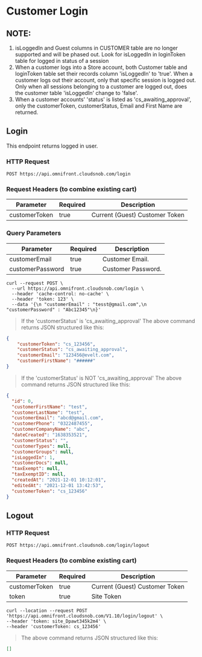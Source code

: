 # Customer Login

## NOTE: 
1. isLoggedIn and Guest columns in CUSTOMER table are no longer supported and will be phased out. Look for isLoggedIn in loginToken table for logged in status of a session
2. When a customer logs into a Store account, both Customer table and loginToken table set their records column 'isLoggedIn' to 'true'. When a customer logs out their account, only that specific session is logged out. Only when all sessions belonging to a customer are logged out, does the customer table 'isLoggedIn' change to 'false'.
3. When a customer accounts' 'status' is listed as 'cs_awaiting_approval', only the customerToken, customerStatus, Email and First Name are returned.


## Login

This endpoint returns logged in user.


### HTTP Request

`POST https://api.omnifront.cloudsnob.com/login`

### Request Headers (to combine existing cart)

| Parameter     | Required | Description                    |
| ------------- | -------- | ------------------------------ |
| customerToken | true     | Current (Guest) Customer Token |

### Query Parameters

| Parameter        | Required | Description        |
| ---------------- | -------- | ------------------ |
| customerEmail    | true     | Customer Email.    |
| customerPassword | true     | Customer Password. |

```shell
curl --request POST \
  --url https://api.omnifront.cloudsnob.com/login \
  --header 'cache-control: no-cache' \
  --header 'token: 123' \
  --data '{\n "customerEmail" : "tesst@gmail.com",\n  "customerPassword" : "Abc12345"\n}'
```

> If the 'customerStatus' is 'cs_awaiting_approval' The above command returns JSON structured like this:
```json
{
    "customerToken": "cs_123456",
    "customerStatus": "cs_awaiting_approval",
    "customerEmail": "123456@evelt.com",
    "customerFirstName": "######"
}
```

> If the 'customerStatus' is NOT 'cs_awaiting_approval' The above command returns JSON structured like this:

```json
{
  "id": 0,
  "customerFirstName": "test",
  "customerLastName": "test",
  "customerEmail": "abcd@gmail.com",
  "customerPhone": "0322487455",
  "customerCompanyName": "abc",
  "dateCreated": "1638353521",
  "customerStatus": "",
  "customerTypes": null,
  "customerGroups": null,
  "isLoggedIn": 1,
  "customerDocs": null,
  "taxExempt": null,
  "taxExemptID": null,
  "createdAt": "2021-12-01 10:12:01",
  "editedAt": "2021-12-01 13:42:53",
  "customerToken": "cs_123456"
}
```

## Logout

### HTTP Request

`POST https://api.omnifront.cloudsnob.com/login/logout`

### Request Headers (to combine existing cart)

| Parameter     | Required | Description                    |
| ------------- | -------- | ------------------------------ |
| customerToken | true     | Current (Guest) Customer Token |
| token         | true     | Site Token                     |



```shell
curl --location --request POST 'https://api.omnifront.cloudsnob.com/V1.10/login/logout' \
--header 'token: site_Dpawt345k2m4' \
--header 'customerToken: cs_123456'
```

> The above command returns JSON structured like this:

```json
[]
```
